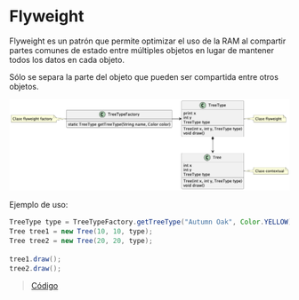 # Flyweight

Flyweight es un patrón que permite optimizar el uso
de la RAM al compartir partes comunes de estado entre 
múltiples objetos en lugar de mantener todos los datos en cada objeto.

Sólo se separa la parte del objeto que pueden ser compartida entre otros objetos.

![flyweight](https://raw.githubusercontent.com/sauljabin/java-design-patterns/main/plantuml/structural/flyweight.png)

Ejemplo de uso:

```java
TreeType type = TreeTypeFactory.getTreeType("Autumn Oak", Color.YELLOW);
Tree tree1 = new Tree(10, 10, type);
Tree tree2 = new Tree(20, 20, type);

tree1.draw();
tree2.draw();
```

> [Código](https://github.com/sauljabin/java-design-patterns/tree/main/src/main/java/pattern/structural/flyweight)